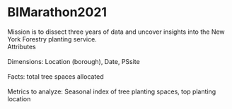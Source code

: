 # BIMarathon2021
Mission is to dissect three years of data and uncover insights into the New York Forestry planting service.
<br>Attributes</br>
  <br>Dimensions: Location (borough), Date, PSsite</br>
  <br>Facts: total tree spaces allocated </br>
<br>Metrics to analyze: Seasonal index of tree planting spaces, top planting location </br>
